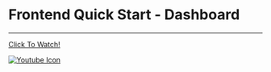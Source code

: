 # Frontend Quick Start - Dashboard

---

[Click To Watch!](https://youtu.be/0W3wF99K2r4)

[![Youtube Icon](https://curator.interworks.com/file/youtube-icon-svg)](https://youtu.be/0W3wF99K2r4)
